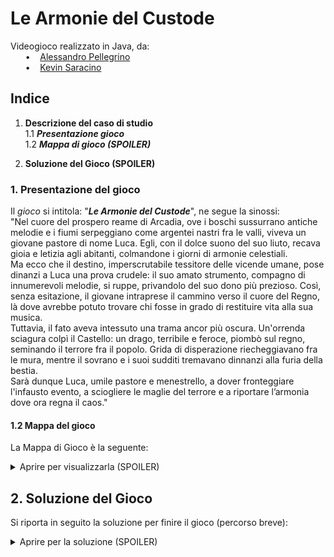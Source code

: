# Le Armonie del Custode
Videogioco realizzato in Java, da: <br>
&nbsp;&nbsp;&nbsp;&nbsp;&nbsp;&nbsp;•&nbsp;&nbsp;&nbsp;&nbsp;[Alessandro Pellegrino](https://github.com/ale-pell) <br>
&nbsp;&nbsp;&nbsp;&nbsp;&nbsp;&nbsp;•&nbsp;&nbsp;&nbsp;&nbsp;[Kevin Saracino](https://github.com/kelvinsrcn) <br>

## Indice

1. **Descrizione del caso di studio**
   <br>1.1 **_Presentazione gioco_**
   <br>1.2 **_Mappa di gioco (SPOILER)_**

2. **Soluzione del Gioco (SPOILER)**

### 1. Presentazione del gioco

Il _gioco_ si intitola: "**_Le Armonie del Custode_**", ne segue la sinossi:  <br>
"Nel cuore del prospero reame di Arcadia, ove i boschi sussurrano antiche melodie e i fiumi serpeggiano come argentei nastri fra le valli, viveva un giovane pastore di nome Luca. Egli, con il dolce suono del suo liuto, recava gioia e letizia agli abitanti, colmandone i giorni di armonie celestiali. <br>
Ma ecco che il destino, imperscrutabile tessitore delle vicende umane, pose dinanzi a Luca una prova crudele: il suo amato strumento, compagno di innumerevoli melodie, si ruppe, privandolo del suo dono più prezioso. Così, senza esitazione, il giovane intraprese il cammino verso il cuore del Regno, là dove avrebbe potuto trovare chi fosse in grado di restituire vita alla sua musica. <br>
Tuttavia, il fato aveva intessuto una trama ancor più oscura. Un'orrenda sciagura colpì il Castello: un drago, terribile e feroce, piombò sul regno, seminando il terrore fra il popolo. Grida di disperazione riecheggiavano fra le mura, mentre il sovrano e i suoi sudditi tremavano dinnanzi alla furia della bestia. <br>
Sarà dunque Luca, umile pastore e menestrello, a dover fronteggiare l'infausto evento, a sciogliere le maglie del terrore e a riportare l’armonia dove ora regna il caos."

#### 1.2 Mappa del gioco

La Mappa di Gioco è la seguente:

<details>
    <summary>Aprire per visualizzarla (SPOILER)</summary>
    <strong>Mondo Esterno: </strong>
      <img src = "./docs/img/mappa_Mondo.png" alt = "Mappa del Mondo Esterno">
    <br>
    <strong>Arcadia: </strong>
      <img src = "./docs/img/mappa_Arcadia.png" alt = "Mappa di Arcadia">
    <br>
    <strong>Foresta: </strong>
    <br>
      <img src = "./docs/img/mappa_Foresta.png" alt = "Mappa della Foresta">
    <br>
    <strong>Grotta del Liuto:</strong>
      <img src = "./docs/img/mappa_Grotta.png" alt = "Mappa della Grotta del Liuto">
    <br>
    <strong>Cimitero: </strong>
    <br>
      <img src = "./docs/img/mappa_Cimitero.png" alt = "Mappa del Cimitero">
    <br>
    <strong>Tempio del Pentagramma: </strong>
      <img src = "./docs/img/mappa_Tempio.png" alt = "Mappa del Tempio del Pentagramma">
</details>

## 2. Soluzione del Gioco

Si riporta in seguito la soluzione per finire il gioco (percorso breve):

<details>
  <summary> Aprire per la soluzione (SPOILER) </summary>
N x4 <br>
PARLA <br>
321 <br>
E x2 <br>
N <br>
E x2 <br>
N x3 <br>
E x3 <br>
N x6 <br>
O x3 <br>
S x4 <br>
O x2 <br>
N <br>
BALLA NNSSEO <br>
N x3 <br>
PRENDI Liuto Leggendario <br>
S x4 <br>
E x2 <br>
N x4 <br>
E x3 <br>
S x6 <br>
O x3 <br>
S x3 <br>
O x2 <br>
S <br>
O x4 <br>
N x3 <br>
O <br>
PRENDI Chiave del Tempio <br>
E <br>
S x3 <br>
O x2 <br>
N x4 <br>
E x3 <br>
N x4 <br>
O x4 <br>
USA Chiave del Tempio <br>
O <br>
N x2 <br>
PRENDI Pentagramma Armonico <br>
S x2 <br>
E x5 <br>
S x4 <br>
O x3 <br>
S x4 <br>
E x4 <br>
N x4 <br>
E <br>
N x2 <br>
USA Liuto Leggendario <br>
FINE
</details>
